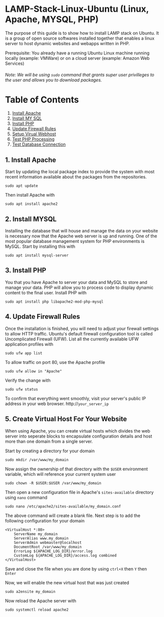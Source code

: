 # LAMP-Stack-Linux-Ubuntu (Linux, Apache, MYSQL, PHP)

The purpose of this guide is to show how to install LAMP stack on Ubuntu. It is a group of open source softwares installed together that enables a linux server to host dynamic websites and webapps written in PHP. 

Prerequisite: You already have a running Ubuntu Linux machine running locally (example: VMWare) or on a cloud server (example: Amazon Web Services)

###### Note: We will be using ```sudo``` command that grants super user privilleges to the user and allows you to download packages. 

# Table of Contents
1. [Install Apache](1)
2. [Install MY SQL](1)
3. [Install PHP](1)
4. [Update Firewall Rules](1)
5. [Setup Virual Webhost](1)
6. [Test PHP Processing](1)
7. [Test Database Connection](1)

## 1. Install Apache

Start by updating the local package index to provide the system with most recent information available about the packages from the repositories. 

```
sudo apt update
```

Then install Apache with

```
sudo apt install apache2
```

## 2. Install MYSQL

Installing the database that will house and manage the data on your website is necessary now that the Apache web server is up and running. One of the most popular database management system for PHP environments is MySQL. Start by installing this with 

```
sudo apt install mysql-server
```

## 3. Install PHP

You that you have Apache to server your data and MySQL to store and manage your data. PHP will allow you to process code to display dynamic content to the final user. Install PHP with 

```
sudo apt install php libapache2-mod-php-mysql
```

## 4. Update Firewall Rules

Once the installation is finished, you will need to adjust your firewall settings to allow HTTP traffic. Ubuntu's default firewall configuration tool is called Uncomplicated Firewall (UFW). List all the currently available UFW application profiles with

```
sudo ufw app list
```

To allow traffic on port 80, use the Apache profile

```
sudo ufw allow in "Apache"
```

Verify the change with

```
sudo ufw status
```

To confirm that everything went smoothly, visit your server's public IP address in your web browser. http://```your_server_ip```

## 5. Create Virtual Host For Your Website

When using Apache, you can create virtual hosts which divides the web server into seperate blocks to encapsulate configuration details and host more than one domain from a single server. 

Start by creating a directory for your domain

```
sudo mkdir /var/www/my_domain
```

Now assign the ownership of that directory with the ```$USER``` environment variable, which will reference your current system user

```
sudo chown -R $USER:$USER /var/www/my_domain
```

Then open a new configuration file in Apache's ```sites-available``` directory using ```nano``` command

```
sudo nano /etc/apache2/sites-available/my_domain.conf
```

The above command will create a blank file. Next step is to add the following configuration for your domain

```
<VirtualHost *:80>
    ServerName my_domain
    ServerAlias www.my_domain
    ServerAdmin webmaster@localhost
    DocumentRoot /var/www/my_domain
    ErrorLog ${APACHE_LOG_DIR}/error.log
    CustomLog ${APACHE_LOG_DIR}/access.log combined
</VirtualHost>
```

Save and close the file when you are done by using ```ctrl+X``` then ```Y``` then ```Enter```

Now, we will enable the new virtual host that was just created

```
sudo a2ensite my_domain
```

Now reload the Apache server with

```
sudo systemctl reload apache2
```
